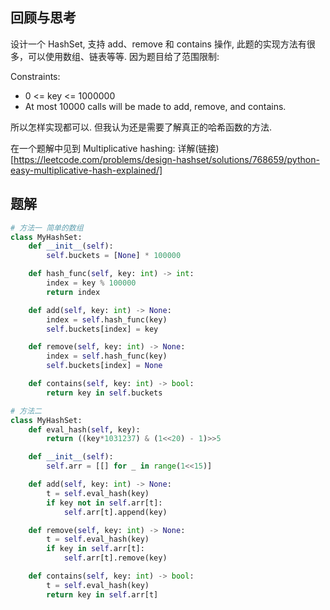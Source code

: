 ## 回顾与思考

设计一个 HashSet, 支持 add、remove 和 contains 操作, 此题的实现方法有很多，可以使用数组、链表等等. 因为题目给了范围限制:

Constraints:

- 0 <= key <= 1000000
- At most 10000 calls will be made to add, remove, and contains.

所以怎样实现都可以. 但我认为还是需要了解真正的哈希函数的方法.

在一个题解中见到 Multiplicative hashing: 详解(链接)[https://leetcode.com/problems/design-hashset/solutions/768659/python-easy-multiplicative-hash-explained/]

## 题解

```python
# 方法一 简单的数组
class MyHashSet:
    def __init__(self):
        self.buckets = [None] * 100000

    def hash_func(self, key: int) -> int:
        index = key % 100000
        return index

    def add(self, key: int) -> None:
        index = self.hash_func(key)
        self.buckets[index] = key

    def remove(self, key: int) -> None:
        index = self.hash_func(key)
        self.buckets[index] = None

    def contains(self, key: int) -> bool:
        return key in self.buckets

# 方法二
class MyHashSet:
    def eval_hash(self, key):
        return ((key*1031237) & (1<<20) - 1)>>5

    def __init__(self):
        self.arr = [[] for _ in range(1<<15)]

    def add(self, key: int) -> None:
        t = self.eval_hash(key)
        if key not in self.arr[t]:
            self.arr[t].append(key)

    def remove(self, key: int) -> None:
        t = self.eval_hash(key)
        if key in self.arr[t]:
            self.arr[t].remove(key)

    def contains(self, key: int) -> bool:
        t = self.eval_hash(key)
        return key in self.arr[t]

```
